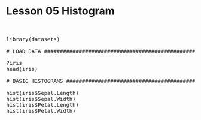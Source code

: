 # Lesson 05 Histogram
<pre>


library(datasets)

# LOAD DATA ################################################

?iris
head(iris)

# BASIC HISTOGRAMS #########################################

hist(iris$Sepal.Length)
hist(iris$Sepal.Width)
hist(iris$Petal.Length)
hist(iris$Petal.Width)

<img src="" />




</pre>
